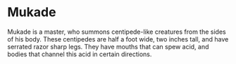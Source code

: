 # Mukade
Mukade is a master, who summons centipede-like creatures from the sides of his body. These centipedes are half a foot wide, two inches tall, and have serrated razor sharp legs. They have mouths that can spew acid, and bodies that channel this acid in certain directions.
